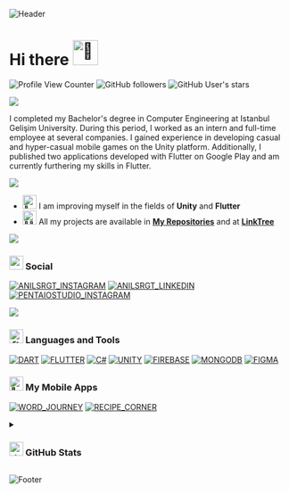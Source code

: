 ![Header](https://capsule-render.vercel.app/api?type=waving&height=200&color=0:CC0000,100:FF0000&text=ANIL%20SORGİT%20&section=header&reversal=true&textBg=false&animation=twinkling&fontColor=fbfbfb&fontSize=55&desc=Computer%20Engineer&descSize=20&fontAlignY=29&descAlignY=49)

# Hi there <img src="https://raw.githubusercontent.com/Tarikul-Islam-Anik/Animated-Fluent-Emojis/master/Emojis/Hand%20gestures/Waving%20Hand.png" alt="👋" width="45" height="45" />

![Profile View Counter](https://komarev.com/ghpvc/?username=anilsrgt&label=Profile+Views&style=for-the-badge)
![GitHub followers](https://img.shields.io/github/followers/anilsrgt?style=for-the-badge&logo=github)
![GitHub User's stars](https://img.shields.io/github/stars/anilsrgt?affiliations=OWNER&style=for-the-badge&logo=github)

![](https://capsule-render.vercel.app/api?type=rect&color=gradient&height=1)

I completed my Bachelor's degree in Computer Engineering at Istanbul Gelişim University. During this period, I worked as an intern and full-time employee at several companies. I gained experience in developing casual and hyper-casual mobile games on the Unity platform. Additionally, I published two applications developed with Flutter on Google Play and am currently furthering my skills in Flutter.

![](https://capsule-render.vercel.app/api?type=rect&color=gradient&height=1)

- <img src="https://raw.githubusercontent.com/Tarikul-Islam-Anik/Animated-Fluent-Emojis/master/Emojis/Animals/Seedling.png" alt="🌱" width="25" height="25"> I am improving myself in the fields of **Unity** and **Flutter**
- <img src="https://raw.githubusercontent.com/Tarikul-Islam-Anik/Animated-Fluent-Emojis/master/Emojis/People/Man%20Technologist.png" alt="👨‍💻" width="25" height="25" /> All my projects are available in **[My Repositories](https://github.com/ANILSRGT?tab=repositories)** and at **[LinkTree](https://linktr.ee/anilsrgt)**

![](https://capsule-render.vercel.app/api?type=rect&color=gradient&height=1)

### <img src="https://raw.githubusercontent.com/Tarikul-Islam-Anik/Animated-Fluent-Emojis/master/Emojis/Travel%20and%20places/Star.png" alt="⭐" width="25" height="25" /> Social

[![ANILSRGT_INSTAGRAM](https://img.shields.io/badge/-ANILSRGT-E4405F?style=for-the-badge&logo=instagram&logoColor=white)](https://instagram.com/anilsrgt)
[![ANILSRGT_LINKEDIN](https://img.shields.io/badge/-ANILSRGT-0077B5?style=for-the-badge&logo=linkedin&logoColor=white)](https://linkedin.com/in/anilsorgit)
[![PENTAIOSTUDIO_INSTAGRAM](https://img.shields.io/badge/-PENTAIOSTUDIO-FF69B4?style=for-the-badge&logo=instagram&logoColor=white)](https://instagram.com/pentaiostudio)

![](https://capsule-render.vercel.app/api?type=rect&color=gradient&height=1)

### <img src="https://raw.githubusercontent.com/Tarikul-Islam-Anik/Animated-Fluent-Emojis/master/Emojis/Objects/Hammer%20and%20Wrench.png" alt="🛠️" width="25" height="25" /> Languages and Tools

[![DART](https://img.shields.io/badge/-DART-0175C2?style=for-the-badge&logo=dart&logoColor=white)](https://dart.dev)
[![FLUTTER](https://img.shields.io/badge/-FLUTTER-02569B?style=for-the-badge&logo=flutter&logoColor=white)](https://flutter.dev)
[![C#](https://img.shields.io/badge/-C%23-239120?style=for-the-badge&logo=c-sharp&logoColor=white)](https://docs.microsoft.com/en-us/dotnet/csharp/)
[![UNITY](https://img.shields.io/badge/-UNITY-000000?style=for-the-badge&logo=unity&logoColor=white)](https://unity.com)
[![FIREBASE](https://img.shields.io/badge/-FIREBASE-FFCA28?style=for-the-badge&logo=firebase&logoColor=white)](https://firebase.google.com)
[![MONGODB](https://img.shields.io/badge/-MONGODB-47A248?style=for-the-badge&logo=mongodb&logoColor=white)](https://www.mongodb.com)
[![FIGMA](https://img.shields.io/badge/-FIGMA-F24E1E?style=for-the-badge&logo=figma&logoColor=white)](https://www.figma.com)

### <img src="https://raw.githubusercontent.com/Tarikul-Islam-Anik/Animated-Fluent-Emojis/master/Emojis/Objects/Mobile%20Phone.png" alt="📱" width="25" height="25"> My Mobile Apps

[![WORD_JOURNEY](https://img.shields.io/badge/-WORD_JOURNEY-FFD700?style=for-the-badge&logo=google-play&logoColor=white)](https://bit.ly/3VArCgx)
[![RECIPE_CORNER](https://img.shields.io/badge/-RECIPE_CORNER-FFD700?style=for-the-badge&logo=google-play&logoColor=white)](https://bit.ly/42NoNfq)

<details>
<summary><h3><img src="https://raw.githubusercontent.com/Tarikul-Islam-Anik/Animated-Fluent-Emojis/master/Emojis/Travel%20and%20places/High%20Voltage.png" alt="⚡" width="25" height="25"> GitHub Stats</h3></summary>
<div align='center'>

![STATS1](https://github-readme-stats.vercel.app/api/top-langs?username=anilsrgt&show_icons=true&theme=highcontrast&title_color=c2cc13&text_color=fbfbfb&bg_color=1d1d1d&locale=en&layout=compact)
&nbsp;
![STATS2](https://github-readme-stats.vercel.app/api?username=anilsrgt&show_icons=true&theme=highcontrast)
&nbsp;
![STATS3](https://github-readme-streak-stats.herokuapp.com/?user=anilsrgt&theme=highcontrast)

</div>
</details>

![Footer](https://capsule-render.vercel.app/api?type=waving&height=200&color=0:CC0000,100:FF0000&text="Do%20not%20be%20afraid%20of%20telling%20the%20truth."&section=footer&reversal=false&textBg=false&animation=twinkling&fontColor=fbfbfb&fontSize=28&desc=-%20M.%20Kemal%20Atatürk&descSize=20&fontAlignY=65&descAlignY=82&descAlign=70)
